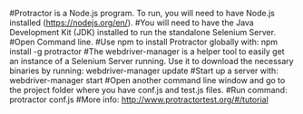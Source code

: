 #Protractor is a Node.js program. To run, you will need to have Node.js installed (https://nodejs.org/en/). 
#You will need to have the Java Development Kit (JDK) installed to run the standalone Selenium Server.
#Open Command line. 
#Use npm to install Protractor globally with: npm install -g protractor 
#The webdriver-manager is a helper tool to easily get an instance of a Selenium Server running. Use it to download the necessary binaries by running: webdriver-manager update #Start up a server with: webdriver-manager start 
#Open another command line window and go to the project folder where you have conf.js and test.js files. 
#Run command: protractor conf.js 
#More info: http://www.protractortest.org/#/tutorial
